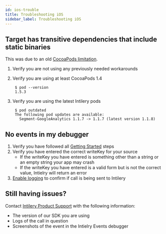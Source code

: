 ```yaml
---
id: ios-trouble
title: Troubleshooting iOS
sidebar_label: Troubleshooting iOS
---
```


## Target has transitive dependencies that include static binaries

This was due to an old [CocoaPods limitation](https://github.com/CocoaPods/CocoaPods/issues/2926).

1. Verify you are not using any previously needed workarounds

2. Verify you are using at least CocoaPods 1.4

   ```
    $ pod --version
    1.5.3
   ```

3. Verify you are using the latest Intilery pods

   ```
    $ pod outdated 
    The following pod updates are available:
      Segment-GoogleAnalytics 1.1.7 -> 1.1.7 (latest version 1.1.8)
   ```

## No events in my debugger

1. Verify you have followed all [Getting Started](./ios#getting-started) steps
2. Verify you have entered the correct writeKey for your source
   - If the writeKey you have entered is something other than a string or an empty string your app may crash
   - If the writeKey you have entered is a valid form but is not the correct value, Intielry will return an error
3. [Enable logging](./ios#logging) to confirm if call is being sent to Intilery

## Still having issues?

Contact [Intilery Product Support](email:support@intilery.com) with the following information:

- The version of our SDK you are using
- Logs of the call in question
- Screenshots of the event in the Intielry Events debugger

